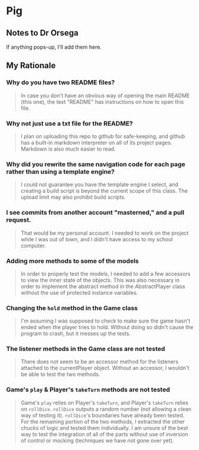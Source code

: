 # Pig

## Notes to Dr Orsega

If anything pops-up, I'll add them here.

## My Rationale

### Why do you have two README files?
> In case you don't have an obvious way of opening the main README (this one), the text "README" has instructions on how to open this file.

### Why not just use a txt file for the README?
> I plan on uploading this repo to github for safe-keeping, and github has a built-in markdown interpreter on all of its project pages. Markdown is also much easier to read.

### Why did you rewrite the same navigation code for each page rather than using a template engine?
> I could not guarantee you have the template engine I select, and creating a build script is beyond the current scope of this class.
> The upload limit may also prohibit build scripts.

### I see commits from another account "masterned," and a pull request.
> That would be my personal account. I needed to work on the project while I was out of town, and I didn't have access to my school computer.

### Adding more methods to some of the models
> In order to properly test the models, I needed to add a few accessors to view the inner state of the objects. This was also necessary in order to implement the abstract method in the AbstractPlayer class without the use of protected instance variables.

### Changing the `hold` method in the Game class
> I'm assuming I was supposed to check to make sure the game hasn't ended when the player tries to hold. Without doing so didn't cause the program to crash, but it messes up the tests.

### The listener methods in the Game class are not tested
> There does not seem to be an accessor method for the listeners attached to the currentPlayer object. Without an accessor, I wouldn't be able to test the two methods.

### Game's `play` & Player's `takeTurn` methods are not tested
> Game's `play` relies on Player's `takeTurn`, and Player's `takeTurn` relies on `rollDice`. `rollDice` outputs a random number (not allowing a clean way of testing it). `rollDice`'s boundaries have already been tested. For the remaining portion of the two methods, I extracted the other chucks of logic and tested them individually. I am unsure of the best way to test the integration of all of the parts without use of inversion of control or mocking (techniques we have not gone over yet).
